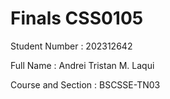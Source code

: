 # Finals CSS0105
Student Number : 202312642  

Full Name : Andrei Tristan M. Laqui

Course and Section : BSCSSE-TN03
